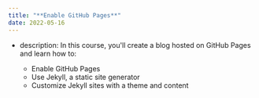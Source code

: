 ```yaml
---
title: "**Enable GitHub Pages**"
date: 2022-05-16
---
```

  * description: In this course, you'll create a blog hosted on GitHub Pages and learn how to:

      * Enable GitHub Pages
      * Use Jekyll, a static site generator
      * Customize Jekyll sites with a theme and content

